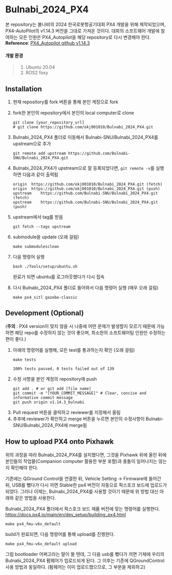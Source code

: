# Bulnabi_2024_PX4
본 repository는 불나비의 2024 한국로봇항공기대회 PX4 개발을 위해 제작되었으며, PX4-AutoPilot의 v1.14.3 버전을 그대로 가져온 것이다. 대회의 소프트웨어 개발에 참여하는 모든 인원은 PX4_Autopilot을 해당 repository로 다시 변경해야 한다.
**Reference**: [PX4_Autopilot github v1.14.3](https://github.com/PX4/PX4-Autopilot/tree/v1.14.3)
#### 개발 환경
> 1. Ubuntu 20.04
> 2. ROS2 foxy

## Installation
1. 현재 repository를 fork 버튼을 통해 본인 계정으로 fork
2. fork한 본인의 repository에서 본인의 local computer로 clone
    ``` shell
    git clone [your_repository_url]
    # git clone https://github.com/okj001010/Bulnabi_2024_PX4.git
    ```
3. Bulnabi_2024_PX4 폴더로 이동해서 Bulnabi-SNU/Bulnabi_2024_PX4를 upstream으로 추가
    ``` shell
    git remote add upstream https://github.com/Bulnabi-SNU/Bulnabi_2024_PX4.git
    ```
4. Bulnabi_2024_PX4가 upstream으로 잘 등록되었다면, ```git remote -v```를 실행하면 다음과 같이 출력됨
    ```
    origin	https://github.com/okj001010/Bulnabi_2024_PX4.git (fetch)
    origin	https://github.com/okj001010/Bulnabi_2024_PX4.git (push)
    upstream	https://github.com/Bulnabi-SNU/Bulnabi_2024_PX4.git (fetch)
    upstream	https://github.com/Bulnabi-SNU/Bulnabi_2024_PX4.git (push)
    ```
5. upstream에서 tag를 받음
    ``` shell
    git fetch --tags upstream
    ```
6. submodule을 update (오래 걸림)
    ``` shell
    make submodulesclean
    ```
7. 다음 명령어 실행
    ``` shell
    bash ./Tools/setup/ubuntu.sh
    ```
    완료가 되면 ubuntu를 로그아웃했다가 다시 접속

8. 다시 Bulnabi_2024_PX4 폴더로 들어와서 다음 명령어 실행 (매우 오래 걸림)
    ``` shell
    make px4_sitl gazebo-classic
    ```

## Development (Optional)

(**주의** : PX4 version이 맞지 않을 시 나중에 어떤 문제가 발생할지 모르기 때문에 가능하면 해당 repo를 수정하지 않는 것이 좋으며, 최소한의 소프트웨어팀 인원만 수정하는 편이 좋다.)

1. 아래의 명령어를 실행해, 모든 test를 통과하는지 확인 (오래 걸림)
    ``` shell
    make tests
    ```
    ```
    100% tests passed, 0 tests failed out of 139
    ```
2. 수정 사항을 본인 계정의 repository에 push
    ```
    git add . # or git add [file name]
    git commit -m "[YOUR_COMMIT_MESSAGE]" # Clear, concise and informative commit message
    git push origin v1.14.3_bulnabi
    ```
3. Pull request 버튼을 클릭하고 reviewer를 지정해서 올림
4. 추후에 reviewer가 확인하고 merge 버튼을 누르면 본인의 수정사항이 Bulnabi-SNU/Bulnabi_2024_PX4에 merge됨

## How to upload PX4 onto Pixhawk
위의 과정을 따라 Bulnabi_2024_PX4를 설치했다면, 그것을 Pixhawk 위에 올린 뒤에 본인들의 작업물(Companion computer 활용한 부분 포함)과 충돌이 일어나지는 않는지 확인해야 한다.

기존에는 QGround Control을 연결한 뒤, Vehicle Setting -> Firmware에 들어간 뒤, USB를 뺐다가 다시 끼면 Stable한 px4 버전이 자동으로 픽스호크 보드에 업로드가 되었다. 그러나 이제는, Bulnabi_2024_PX4를 사용할 것이기 때문에 위 방법 대신 아래와 같은 방법을 사용한다.


Bulnabi_2024_PX4 폴더에서 픽스호크 보드 제품 버전에 맞는 명령어를 실행한다. https://docs.px4.io/main/en/dev_setup/building_px4.html
``` shell
make px4_fmu-v6x_default
```
build가 완료되면, 다음 명령어를 통해 upload를 진행한다.
``` shell
make px4_fmu-v6x_default upload
```
그럼 bootloader 어쩌고라는 말이 뜰 텐데, 그 다음 usb를 뺐다가 끼면 기체에 우리의 Bulnabi_2024_PX4 펌웨어가 업로드되게 된다.
그 이후는 기존에 QGroundControl 사용 방법과 동일하다. (펌웨어는 이미 업로드했으므로, 그 부분을 제외하고)
